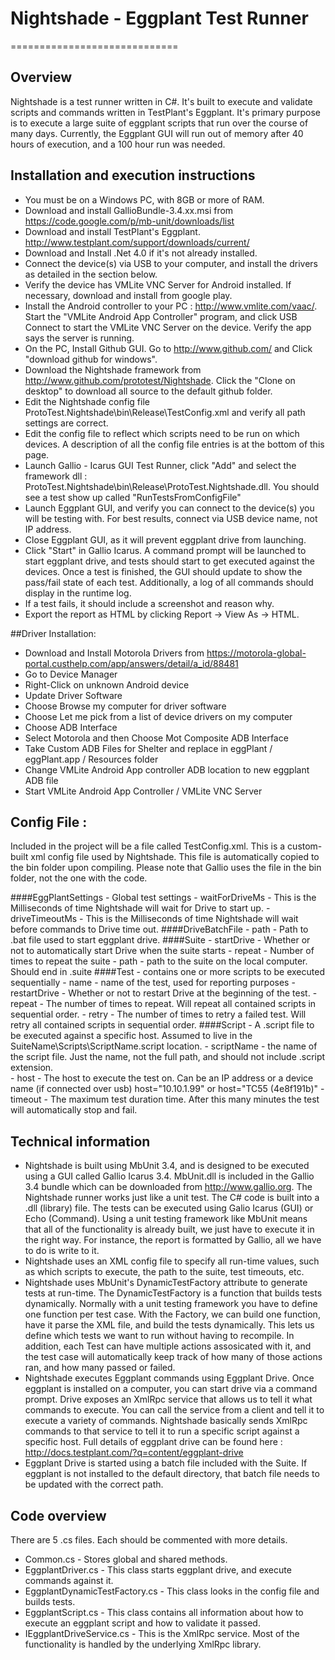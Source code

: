 # Nightshade - Eggplant Test Runner
=============================
## Overview

Nightshade is a test runner written in C#.  It's built to execute and validate scripts and commands written in TestPlant's Eggplant.  It's primary purpose is to execute a large suite of eggplant scripts that run over the course of many days.  Currently, the Eggplant GUI will run out of memory after 40 hours of execution, and a 100 hour run was needed.  

## Installation and execution instructions
- You must be on a Windows PC, with 8GB or more of RAM.
- Download and install GallioBundle-3.4.xx.msi from https://code.google.com/p/mb-unit/downloads/list
- Download and install TestPlant's Eggplant.  http://www.testplant.com/support/downloads/current/ 
- Download and Install .Net 4.0 if it's not already installed.
- Connect the device(s) via USB to your computer, and install the drivers as detailed in the section below.  
- Verify the device has VMLite VNC Server for Android installed.  If necessary, download and install from google play.  
- Install the Android controller to your PC : http://www.vmlite.com/vaac/.  Start the "VMLite Android App Controller" program, and click USB Connect to start the VMLite VNC Server on the device.  Verify the app says the server is running.
- On the PC, Install Github GUI.  Go to http://www.github.com/ and Click "download github for windows".
- Download the Nightshade framework from http://www.github.com/prototest/Nightshade.  Click the "Clone on desktop" to download all source to the default github folder.
- Edit the Nightshade config file ProtoTest.Nightshade\bin\Release\TestConfig.xml and verify all path settings are correct. 
- Edit the config file to reflect which scripts need to be run on which devices. A description of all the config file entries is at the bottom of this page.  
- Launch Gallio - Icarus GUI Test Runner, click "Add" and select the framework dll :  ProtoTest.Nightshade\bin\Release\ProtoTest.Nightshade.dll.  You should see a test show up called "RunTestsFromConfigFile"
- Launch Eggplant GUI, and verify you can connect to the device(s) you will be testing with.  For best results, connect via USB device name, not IP address.
- Close Eggplant GUI, as it will prevent eggplant drive from launching.  
- Click "Start" in Gallio Icarus.  A command prompt will be launched to start eggplant drive, and tests should start to get executed against the devices.  Once a test is finished, the GUI should update to show the pass/fail state of each test.  Additionally, a log of all commands should display in the runtime log.  
- If a test fails, it should include a screenshot and reason why.  
- Export the report as HTML by clicking Report -> View As -> HTML.  

##Driver Installation:
- Download and Install Motorola Drivers from https://motorola-global-portal.custhelp.com/app/answers/detail/a_id/88481
- Go to Device Manager
- Right-Click on unknown Android device
- Update Driver Software
- Choose Browse my computer for driver software
- Choose Let me pick from a list of device drivers on my computer
- Choose ADB Interface
- Select Motorola and then Choose Mot Composite ADB Interface
- Take Custom ADB Files for Shelter and replace in eggPlant / eggPlant.app / Resources folder
- Change VMLite Android App controller ADB location to new eggplant ADB file
- Start VMLite Android App Controller / VMLite VNC Server


## Config File : 
Included in the project will be a file called TestConfig.xml.  This is a custom-built xml config file used by Nightshade.  This file is automatically copied to the bin folder upon compiling.  Please note that Gallio uses the file in the bin folder, not the one with the code.

####EggPlantSettings - Global test settings
	- waitForDriveMs - This is the Milliseconds of time Nightshade will wait for Drive to start up.
	- driveTimeoutMs - This is the Milliseconds of time Nightshade will wait before commands to Drive time out. 
####DriveBatchFile 
	- path - Path to .bat file used to start eggplant drive.
####Suite
	- startDrive - Whether or not to automatically start Drive when the suite starts
	- repeat - Number of times to repeat the suite
	- path - path to the suite on the local computer.  Should end in .suite
####Test - contains one or more scripts to be executed sequentially
	- name - name of the test, used for reporting purposes 
	- restartDrive - Whether or not to restart Drive at the beginning of the test.
	- repeat - The number of times to repeat.  Will repeat all contained scripts in sequential order.
	- retry - The number of times to retry a failed test.  Will retry all contained scripts in sequential order.
####Script - A .script file to be executed against a specific host.  Assumed to live in the SuiteName\\Scripts\\ScriptName.script location.
	- scriptName - the name of the script file.  Just the name, not the full path, and should not include .script extension.  
	- host - The host to execute the test on.  Can be an IP address or a device name (if connected over usb)   host="10.10.1.99" or host="TC55 (4e8f191b)"
	- timeout - The maximum test duration time.  After this many minutes the test will automatically stop and fail.  
	

## Technical information

- Nightshade is built using MbUnit 3.4, and is designed to be executed using a GUI called Gallio Icarus 3.4.  MbUnit.dll is included in the Gallio 3.4 bundle which can be downloaded from http://www.gallio.org.  The Nightshade runner works just like a unit test.  The C# code is built into a .dll (library) file.  The tests can be executed using Galio Icarus (GUI) or Echo (Command).  Using a unit testing framework like MbUnit means that all of the functionality is already built, we just have to execute it in the right way.  For instance, the report is formatted by Gallio, all we have to do is write to it. 
- Nightshade uses an XML config file to specify all run-time values, such as which scripts to execute, the path to the suite, test timeouts, etc.  
- Nightshade uses MbUnit's DynamicTestFactory attribute to generate tests at run-time.  The DynamicTestFactory is a function that builds tests dynamically.  Normally with a unit testing framework you have to define one function per test case.  With the Factory, we can build one function, have it parse the XML file, and build the tests dynamically.  This lets us define which tests we want to run without having to recompile.  In addition, each Test can have multiple actions assosicated with it, and the test case will automatically keep track of how many of those actions ran, and how many passed or failed.  
- Nightshade executes Eggplant commands using Eggplant Drive.  Once eggplant is installed on a computer, you can start drive via a command prompt.  Drive exposes an XmlRpc service that allows us to tell it what commands to execute.  You can call the service from a client and tell it to execute a variety of commands.  Nightshade basically sends XmlRpc commands to that service to tell it to run a specific script against a specific host.  Full details of eggplant drive can be found here : http://docs.testplant.com/?q=content/eggplant-drive
- Eggplant Drive is started using a batch file included with the Suite.  If eggplant is not installed to the default directory, that batch file needs to be updated with the correct path. 

## Code overview
There are 5 .cs files.  Each should be commented with more details.
- Common.cs - Stores global and shared methods.  
- EggplantDriver.cs - This class starts eggplant drive, and execute commands against it.  
- EggplantDynamicTestFactory.cs - This class looks in the config file and builds tests. 
- EggplantScript.cs - This class contains all information about how to execute an eggplant script and how to validate it passed.  
- IEggplantDriveService.cs - This is the XmlRpc service.  Most of the functionality is handled by the underlying XmlRpc library.

	

	








